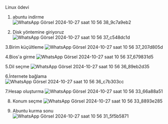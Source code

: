 Linux ödevi

1. abuntu indirme
![WhatsApp Görsel 2024-10-27 saat 10 56 38_9c7a9eb2](https://github.com/user-attachments/assets/cf5f7ce0-5247-45af-bf30-013d630ce2ed)

2. Disk yöntemine giriyoruz
![WhatsApp Görsel 2024-10-27 saat 10 56 37_c548dc1d](https://github.com/user-attachments/assets/8424af22-d4a5-4692-8bf0-626e506ae2f9)

3.Birim küçültleme
![WhatsApp Görsel 2024-10-27 saat 10 56 37_207d805d](https://github.com/user-attachments/assets/73d65058-681f-4f1d-ab68-8978bfcefbc3)

4.Bios'a girme
![WhatsApp Görsel 2024-10-27 saat 10 56 37_679831d5](https://github.com/user-attachments/assets/73b1f5e8-a158-44f7-aa82-8124733cce30)

5.Dil seçme
![WhatsApp Görsel 2024-10-27 saat 10 56 36_89eb2d35](https://github.com/user-attachments/assets/1fab3570-a9d2-4ad9-9a1a-19c0867391b9)

6.İnternete bağlama
![WhatsApp Görsel 2024-10-27 saat 10 56 36_c7b303cc](https://github.com/user-attachments/assets/2a0cfcf3-cbb0-4d49-85b2-9b98eb58a761)

7.Hesap oluşturma
![WhatsApp Görsel 2024-10-27 saat 10 56 33_66a88a51](https://github.com/user-attachments/assets/b432396e-4594-484c-af7b-64cfe4605f27)

8. Konum seçme
![WhatsApp Görsel 2024-10-27 saat 10 56 33_8893e285](https://github.com/user-attachments/assets/ae72dcf3-b400-46ff-a4a1-38888388ba8f)

9. Abuntu kurma sonu
![WhatsApp Görsel 2024-10-27 saat 10 56 31_5f5b5871](https://github.com/user-attachments/assets/95f38a2e-b8c9-4c79-9ef0-6983e5b492f7)


